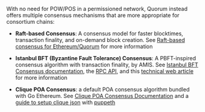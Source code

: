 
With no need for POW/POS in a permissioned network, Quorum instead offers multiple consensus mechanisms that are more appropriate for consortium chains:  


* __Raft-based Consensus__: A consensus model for faster blocktimes, transaction finality, and on-demand block creation.  See [Raft-based consensus for Ethereum/Quorum](../raft) for more information 


* __Istanbul BFT (Byzantine Fault Tolerance) Consensus__: A PBFT-inspired consensus algorithm with transaction finality, by AMIS.  See [Istanbul BFT Consensus documentation](../ibft/ibft), the [RPC API](../ibft/istanbul-rpc-api), and this [technical web article](https://medium.com/getamis/istanbul-bft-ibft-c2758b7fe6ff) for more information


* __Clique POA Consensus__: a default POA consensus algorithm bundled with Go Ethereum.  See [Clique POA Consensus Documentation](https://github.com/ethereum/EIPs/issues/225) and a [guide to setup clique json](https://hackernoon.com/hands-on-creating-your-own-local-private-geth-node-beginner-friendly-3d45902cc612) with [puppeth](https://blog.ethereum.org/2017/04/14/geth-1-6-puppeth-master/)
